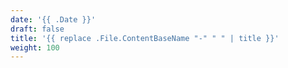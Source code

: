 ```yaml
---
date: '{{ .Date }}'
draft: false
title: '{{ replace .File.ContentBaseName "-" " " | title }}'
weight: 100
---
```

